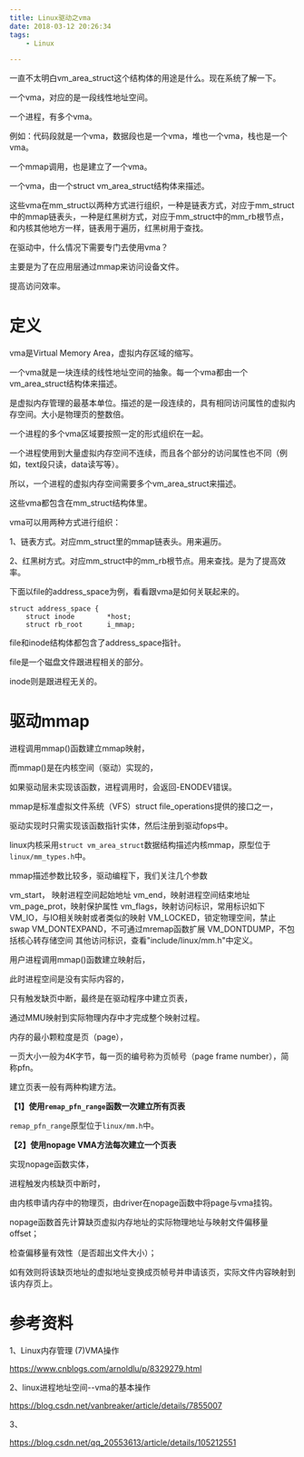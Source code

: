 ```yaml
---
title: Linux驱动之vma
date: 2018-03-12 20:26:34
tags:
	- Linux

---
```




一直不太明白vm_area_struct这个结构体的用途是什么。现在系统了解一下。

一个vma，对应的是一段线性地址空间。

一个进程，有多个vma。

例如：代码段就是一个vma，数据段也是一个vma，堆也一个vma，栈也是一个vma。

一个mmap调用，也是建立了一个vma。

一个vma，由一个struct vm_area_struct结构体来描述。

这些vma在mm_struct以两种方式进行组织，一种是链表方式，对应于mm_struct中的mmap链表头，一种是红黑树方式，对应于mm_struct中的mm_rb根节点，和内核其他地方一样，链表用于遍历，红黑树用于查找。



在驱动中，什么情况下需要专门去使用vma？

主要是为了在应用层通过mmap来访问设备文件。

提高访问效率。



# 定义

vma是Virtual Memory Area，虚拟内存区域的缩写。

一个vma就是一块连续的线性地址空间的抽象。每一个vma都由一个vm_area_struct结构体来描述。

是虚拟内存管理的最基本单位。描述的是一段连续的，具有相同访问属性的虚拟内存空间。大小是物理页的整数倍。





一个进程的多个vma区域要按照一定的形式组织在一起。

一个进程使用到大量虚拟内存空间不连续，而且各个部分的访问属性也不同（例如，text段只读，data读写等）。

所以，一个进程的虚拟内存空间需要多个vm_area_struct来描述。



这些vma都包含在mm_struct结构体里。

vma可以用两种方式进行组织：

1、链表方式。对应mm_struct里的mmap链表头。用来遍历。

2、红黑树方式。对应mm_struct中的mm_rb根节点。用来查找。是为了提高效率。



下面以file的address_space为例，看看跟vma是如何关联起来的。

```
struct address_space {
	struct inode		*host;
	struct rb_root		i_mmap;	
```

file和inode结构体都包含了address_space指针。

file是一个磁盘文件跟进程相关的部分。

inode则是跟进程无关的。

# 驱动mmap

进程调用mmap()函数建立mmap映射，

而mmap()是在内核空间（驱动）实现的，

如果驱动层未实现该函数，进程调用时，会返回-ENODEV错误。

mmap是标准虚拟文件系统（VFS）struct file_operations提供的接口之一，

驱动实现时只需实现该函数指针实体，然后注册到驱动fops中。



linux内核采用`struct vm_area_struct`数据结构描述内核mmap，原型位于`linux/mm_types.h`中。

mmap描述参数比较多，驱动编程下，我们关注几个参数

vm_start， 映射进程空间起始地址
vm_end，映射进程空间结束地址
vm_page_prot，映射保护属性
vm_flags，映射访问标识，常用标识如下
VM_IO，与IO相关映射或者类似的映射
VM_LOCKED，锁定物理空间，禁止swap
VM_DONTEXPAND，不可通过mremap函数扩展
VM_DONTDUMP，不包括核心转存储空间
其他访问标识，查看"include/linux/mm.h"中定义。



用户进程调用mmap()函数建立映射后，

此时进程空间是没有实际内容的，

只有触发缺页中断，最终是在驱动程序中建立页表，

通过MMU映射到实际物理内存中才完成整个映射过程。

内存的最小颗粒度是页（page），

一页大小一般为4K字节，每一页的编号称为页帧号（page frame number），简称pfn。

建立页表一般有两种构建方法。

**【1】使用`remap_pfn_range`函数一次建立所有页表**

`remap_pfn_range`原型位于`linux/mm.h`中。

**【2】使用nopage VMA方法每次建立一个页表**

实现nopage函数实体，

进程触发内核缺页中断时，

由内核申请内存中的物理页，由driver在nopage函数中将page与vma挂钩。

nopage函数首先计算缺页虚拟内存地址的实际物理地址与映射文件偏移量offset；

检查偏移量有效性（是否超出文件大小）；

如有效则将该缺页地址的虚拟地址变换成页帧号并申请该页，实际文件内容映射到该内存页上。


# 参考资料

1、Linux内存管理 (7)VMA操作

https://www.cnblogs.com/arnoldlu/p/8329279.html

2、linux进程地址空间--vma的基本操作

https://blog.csdn.net/vanbreaker/article/details/7855007

3、

https://blog.csdn.net/qq_20553613/article/details/105212551